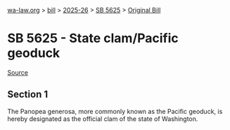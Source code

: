 [wa-law.org](/) > [bill](/bill/) > [2025-26](/bill/2025-26/) > [SB 5625](/bill/2025-26/sb/5625/) > [Original Bill](/bill/2025-26/sb/5625/1/)

# SB 5625 - State clam/Pacific geoduck

[Source](http://lawfilesext.leg.wa.gov/biennium/2025-26/Pdf/Bills/Senate%20Bills/5625.pdf)

## Section 1
The Panopea generosa, more commonly known as the Pacific geoduck, is hereby designated as the official clam of the state of Washington.
